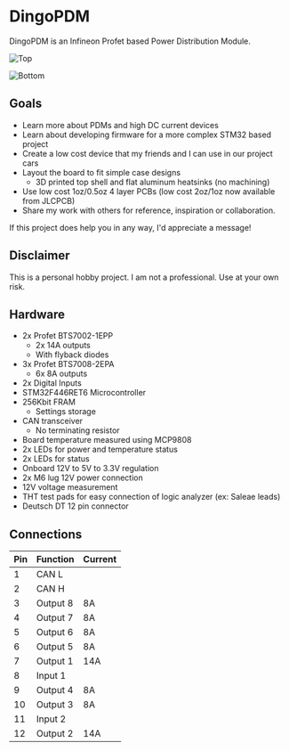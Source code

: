 # DingoPDM

DingoPDM is an Infineon Profet based Power Distribution Module. 

![Top](/DingoPDM/Images/DingoPDMTop_V7_2.png)

![Bottom](/DingoPDM/Images/DingoPDMBottom_V7.png)


## Goals

* Learn more about PDMs and high DC current devices
* Learn about developing firmware for a more complex STM32 based project
* Create a low cost device that my friends and I can use in our project cars
* Layout the board to fit simple case designs
    * 3D printed top shell and flat aluminum heatsinks (no machining)
* Use low cost 1oz/0.5oz 4 layer PCBs (low cost 2oz/1oz now available from JLCPCB)
* Share my work with others for reference, inspiration or collaboration. 

If this project does help you in any way, I'd appreciate a message!

## Disclaimer

This is a personal hobby project. I am not a professional. Use at your own risk. 

## Hardware

* 2x Profet BTS7002-1EPP
    * 2x 14A outputs 
    * With flyback diodes
* 3x Profet BTS7008-2EPA
    * 6x 8A outputs
* 2x Digital Inputs
* STM32F446RET6 Microcontroller
* 256Kbit FRAM 
    * Settings storage
* CAN transceiver
    * No terminating resistor
* Board temperature measured using MCP9808
* 2x LEDs for power and temperature status
* 2x LEDs for status
* Onboard 12V to 5V to 3.3V regulation
* 2x M6 lug 12V power connection
* 12V voltage measurement
* THT test pads for easy connection of logic analyzer (ex: Saleae leads)
* Deutsch DT 12 pin connector

## Connections

| Pin | Function| Current |
| --- | ------- | ------- |
| 1 | CAN L     |     |
| 2 | CAN H     |     |
| 3 | Output 8  | 8A  |
| 4 | Output 7  | 8A  |
| 5 | Output 6  | 8A  |
| 6 | Output 5  | 8A  |
| 7 | Output 1  | 14A |
| 8 | Input 1   |     |
| 9 | Output 4  | 8A  |
| 10 | Output 3 | 8A  |
| 11 | Input 2  |     |
| 12 | Output 2 | 14A |